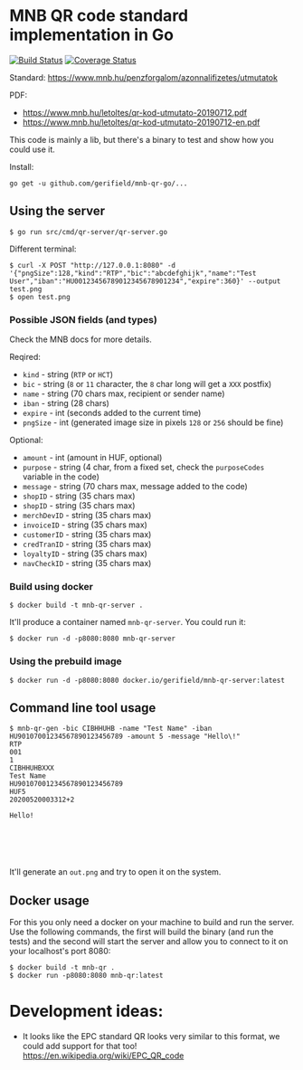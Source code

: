 # MNB QR code standard implementation in Go

[![Build Status](https://travis-ci.org/Gerifield/mnb-qr-go.svg?branch=master)](https://travis-ci.org/Gerifield/mnb-qr-go)
[![Coverage Status](https://coveralls.io/repos/github/Gerifield/mnb-qr-go/badge.svg?branch=master)](https://coveralls.io/github/Gerifield/mnb-qr-go?branch=master)

Standard: https://www.mnb.hu/penzforgalom/azonnalifizetes/utmutatok

PDF:
- https://www.mnb.hu/letoltes/qr-kod-utmutato-20190712.pdf
- https://www.mnb.hu/letoltes/qr-kod-utmutato-20190712-en.pdf

This code is mainly a lib, but there's a binary to test and show how you could use it.

Install:
```
go get -u github.com/gerifield/mnb-qr-go/...
```

## Using the server

```
$ go run src/cmd/qr-server/qr-server.go
```

Different terminal:
```
$ curl -X POST "http://127.0.0.1:8080" -d '{"pngSize":128,"kind":"RTP","bic":"abcdefghijk","name":"Test User","iban":"HU00123456789012345678901234","expire":360}' --output test.png
$ open test.png
```

### Possible JSON fields (and types)

Check the MNB docs for more details.

Reqired:
- `kind` - string (`RTP` or `HCT`)
- `bic` - string (`8` or `11` character, the `8` char long will get a `XXX` postfix)
- `name` - string (70 chars max, recipient or sender name)
- `iban` - string (28 chars)
- `expire` - int (seconds added to the current time)
- `pngSize` - int (generated image size in pixels `128` or `256` should be fine)

Optional:
- `amount` - int (amount in HUF, optional)
- `purpose` - string (4 char, from a fixed set, check the `purposeCodes` variable in the code)
- `message` - string (70 chars max, message added to the code)
- `shopID` - string (35 chars max)
- `shopID` - string (35 chars max)
- `merchDevID` - string (35 chars max)
- `invoiceID` - string (35 chars max)
- `customerID` - string (35 chars max)
- `credTranID` - string (35 chars max)
- `loyaltyID` - string (35 chars max)
- `navCheckID` - string (35 chars max)

### Build using docker

```
$ docker build -t mnb-qr-server .
```

It'll produce a container named `mnb-qr-server`. You could run it:
```
$ docker run -d -p8080:8080 mnb-qr-server
```

### Using the prebuild image

```
$ docker run -d -p8080:8080 docker.io/gerifield/mnb-qr-server:latest
```

## Command line tool usage
```
$ mnb-qr-gen -bic CIBHHUHB -name "Test Name" -iban HU90107001234567890123456789 -amount 5 -message "Hello\!"
RTP
001
1
CIBHHUHBXXX
Test Name
HU90107001234567890123456789
HUF5
20200520003312+2

Hello!






```

It'll generate an `out.png` and try to open it on the system.


## Docker usage

For this you only need a docker on your machine to build and run the server.
Use the following commands, the first will build the binary (and run the tests) and the second will start the server
and allow you to connect to it on your localhost's port 8080: 

```
$ docker build -t mnb-qr .
$ docker run -p8080:8080 mnb-qr:latest
```

# Development ideas:

- It looks like the EPC standard QR looks very similar to this format, we could add support for that too! https://en.wikipedia.org/wiki/EPC_QR_code
